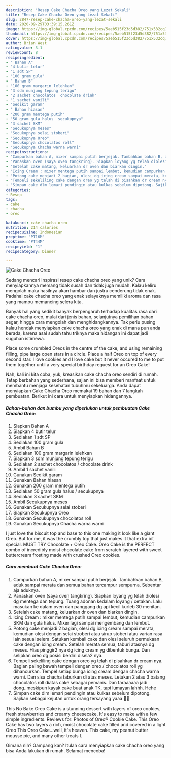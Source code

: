 ```yaml
---
description: "Resep Cake Chacha Oreo yang Lezat Sekali"
title: "Resep Cake Chacha Oreo yang Lezat Sekali"
slug: 2847-resep-cake-chacha-oreo-yang-lezat-sekali
date: 2020-09-29T03:39:15.261Z
image: https://img-global.cpcdn.com/recipes/5aeb515f23d5d382/751x532cq70/cake-chacha-oreo-foto-resep-utama.jpg
thumbnail: https://img-global.cpcdn.com/recipes/5aeb515f23d5d382/751x532cq70/cake-chacha-oreo-foto-resep-utama.jpg
cover: https://img-global.cpcdn.com/recipes/5aeb515f23d5d382/751x532cq70/cake-chacha-oreo-foto-resep-utama.jpg
author: Brian West
ratingvalue: 3.1
reviewcount: 8
recipeingredient:
- " Bahan A"
- "4 butir telur"
- "1 sdt SP"
- "100 gram gula"
- " Bahan B"
- "100 gram margarin lelehkan"
- "3 sdm munjung tepung terigu"
- "2 sachet chocolatos  chocolate drink"
- "1 sachet vanili"
- "Sedikit garam"
- " Bahan hiasan"
- "200 gram mentega putih"
- "50 gram gula halus  secukupnya"
- "3 sachet SKM"
- "Secukupnya meses"
- "Secukupnya selai stoberi"
- "Secukupnya Oreo"
- "Secukupnya chocolatos roll"
- "Secukupnya Chacha warna warni"
recipeinstructions:
- "Campurkan bahan A, mixer sampai putih berjejak. Tambahkan bahan B, aduk sampai merata dan semua bahan tercampur sempurna. Sebentar aja aduknya."
- "Panaskan oven (saya oven tangkring). Siapkan loyang yg telah diolesi dg mentega dan tepung. Tuang adonan kedalam loyang / cetakan. Lalu masukan ke dalam oven dan panggang dg api kecil kurleb 30 menitan."
- "Setelah cake matang, keluarkan dr oven dan biarkan dingin."
- "Icing Cream : mixer mentega putih sampai lembut, kemudian campurkan SKM dan gula halus. Mixer lagi sampai mengembang dan lembut."
- "Potong cake menjadi 2 bagian, olesi dg icing cream sampai merata, kemudian olesi dengan selai stroberi atau sirup stoberi atau varian rasa lain sesuai selera. Satukan kembali cake dan olesi seluruh permukaan cake dengan icing cream. Setelah merata semua, taburi atasnya dg meses. Hias pinggir2 nya dg icing cream yg dibentuk bunga. Dan selipkan oreo dg posisi berdiri disela2 nya."
- "Tempeli sekeliling cake dengan oreo yg telah di pisahkan dr cream nya. Bagian paling bawah tempeli dengan oreo / chocolatos roll yg dihancurkan. Tempel setiap bunga icing cream dengan chacha warna warni. Dan sisa chacha taburkan di atas meses. Letakan 2 atau 3 batang chocolatos roll diatas cake sebagai pemanis. Dan taraaaaaa jadi dong..meskipun kayak cake buat anak TK, tapi lumayan lahhh. Hehe"
- "Simpan cake dlm lemari pendingin atau kulkas sebelum dipotong. Sajikan sebagai kejutan untuk orang tersayang yaaa 🤩🤩"
categories:
- Resep
tags:
- cake
- chacha
- oreo

katakunci: cake chacha oreo 
nutrition: 214 calories
recipecuisine: Indonesian
preptime: "PT16M"
cooktime: "PT44M"
recipeyield: "1"
recipecategory: Dinner

---
```



![Cake Chacha Oreo](https://img-global.cpcdn.com/recipes/5aeb515f23d5d382/751x532cq70/cake-chacha-oreo-foto-resep-utama.jpg)

Sedang mencari inspirasi resep cake chacha oreo yang unik? Cara menyiapkannya memang tidak susah dan tidak juga mudah. Kalau keliru mengolah maka hasilnya akan hambar dan justru cenderung tidak enak. Padahal cake chacha oreo yang enak selayaknya memiliki aroma dan rasa yang mampu memancing selera kita.

Banyak hal yang sedikit banyak berpengaruh terhadap kualitas rasa dari cake chacha oreo, mulai dari jenis bahan, selanjutnya pemilihan bahan segar, hingga cara mengolah dan menghidangkannya. Tak perlu pusing kalau hendak menyiapkan cake chacha oreo yang enak di mana pun anda berada, karena asal sudah tahu triknya maka hidangan ini dapat jadi suguhan istimewa.

Place some crumbled Oreos in the centre of the cake, and using remaining filling, pipe large open stars in a circle. Place a half Oreo on top of every second star. I love cookies and I love cake but it never occured to me to put them together until a very special birthday request for an Oreo Cake!


Nah, kali ini kita coba, yuk, kreasikan cake chacha oreo sendiri di rumah. Tetap berbahan yang sederhana, sajian ini bisa memberi manfaat untuk membantu menjaga kesehatan tubuhmu sekeluarga. Anda dapat menyiapkan Cake Chacha Oreo memakai 19 bahan dan 7 langkah pembuatan. Berikut ini cara untuk menyiapkan hidangannya.

<!--inarticleads1-->

##### Bahan-bahan dan bumbu yang diperlukan untuk pembuatan Cake Chacha Oreo:

1. Siapkan  Bahan A
1. Siapkan 4 butir telur
1. Sediakan 1 sdt SP
1. Sediakan 100 gram gula
1. Ambil  Bahan B
1. Sediakan 100 gram margarin lelehkan
1. Siapkan 3 sdm munjung tepung terigu
1. Sediakan 2 sachet chocolatos / chocolate drink
1. Ambil 1 sachet vanili
1. Gunakan Sedikit garam
1. Gunakan  Bahan hiasan
1. Gunakan 200 gram mentega putih
1. Sediakan 50 gram gula halus / secukupnya
1. Sediakan 3 sachet SKM
1. Ambil Secukupnya meses
1. Gunakan Secukupnya selai stoberi
1. Siapkan Secukupnya Oreo
1. Gunakan Secukupnya chocolatos roll
1. Gunakan Secukupnya Chacha warna warni


I just love the biscuit top and base to this one making it look like a giant Oreo. But for me, it was the crumbly top that just makes it that extra bit special. MUST TRY Chocolate + Oreo Cake. Oreo Cake is the PERFECT combo of incredibly moist chocolate cake from scratch layered with sweet buttercream frosting made with crushed Oreo cookies. 

<!--inarticleads2-->

##### Cara membuat Cake Chacha Oreo:

1. Campurkan bahan A, mixer sampai putih berjejak. Tambahkan bahan B, aduk sampai merata dan semua bahan tercampur sempurna. Sebentar aja aduknya.
1. Panaskan oven (saya oven tangkring). Siapkan loyang yg telah diolesi dg mentega dan tepung. Tuang adonan kedalam loyang / cetakan. Lalu masukan ke dalam oven dan panggang dg api kecil kurleb 30 menitan.
1. Setelah cake matang, keluarkan dr oven dan biarkan dingin.
1. Icing Cream : mixer mentega putih sampai lembut, kemudian campurkan SKM dan gula halus. Mixer lagi sampai mengembang dan lembut.
1. Potong cake menjadi 2 bagian, olesi dg icing cream sampai merata, kemudian olesi dengan selai stroberi atau sirup stoberi atau varian rasa lain sesuai selera. Satukan kembali cake dan olesi seluruh permukaan cake dengan icing cream. Setelah merata semua, taburi atasnya dg meses. Hias pinggir2 nya dg icing cream yg dibentuk bunga. Dan selipkan oreo dg posisi berdiri disela2 nya.
1. Tempeli sekeliling cake dengan oreo yg telah di pisahkan dr cream nya. Bagian paling bawah tempeli dengan oreo / chocolatos roll yg dihancurkan. Tempel setiap bunga icing cream dengan chacha warna warni. Dan sisa chacha taburkan di atas meses. Letakan 2 atau 3 batang chocolatos roll diatas cake sebagai pemanis. Dan taraaaaaa jadi dong..meskipun kayak cake buat anak TK, tapi lumayan lahhh. Hehe
1. Simpan cake dlm lemari pendingin atau kulkas sebelum dipotong. Sajikan sebagai kejutan untuk orang tersayang yaaa 🤩🤩


This No Bake Oreo Cake is a stunning dessert with layers of oreo cookies, fresh strawberries and creamy cheesecake. It&#39;s easy to make with a few simple ingredients. Reviews for: Photos of Oreo® Cookie Cake. This Oreo Cake has two layers a rich, moist chocolate cake filled and covered in a light Oreo This Oreo Cake…well, it&#39;s heaven. This cake, my peanut butter mousse pie, and many other treats I. 

Gimana nih? Gampang kan? Itulah cara menyiapkan cake chacha oreo yang bisa Anda lakukan di rumah. Selamat mencoba!
